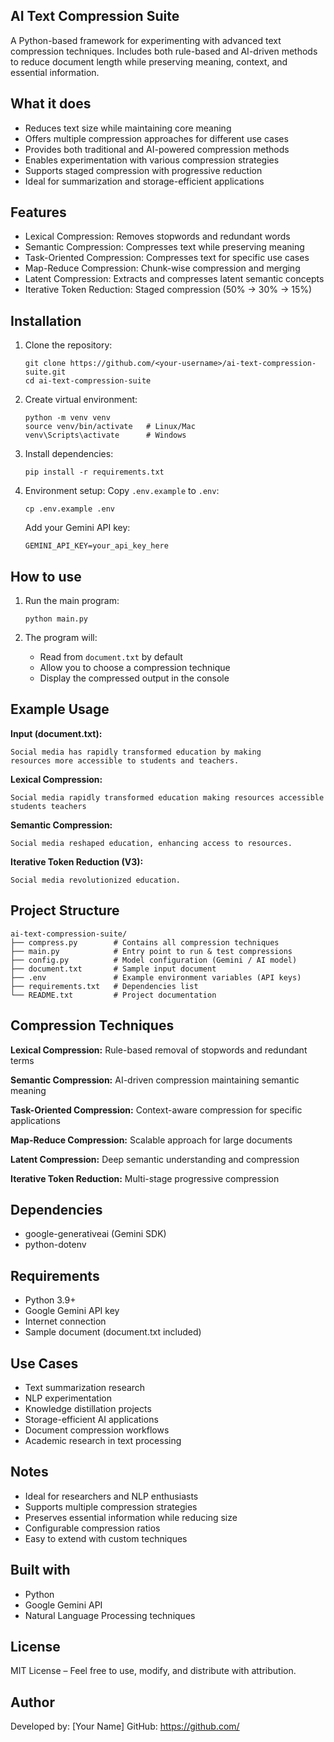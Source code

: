 ## AI Text Compression Suite

A Python-based framework for experimenting with advanced text compression techniques. Includes both rule-based and AI-driven methods to reduce document length while preserving meaning, context, and essential information.

## What it does

- Reduces text size while maintaining core meaning
- Offers multiple compression approaches for different use cases
- Provides both traditional and AI-powered compression methods
- Enables experimentation with various compression strategies
- Supports staged compression with progressive reduction
- Ideal for summarization and storage-efficient applications

## Features

- Lexical Compression: Removes stopwords and redundant words
- Semantic Compression: Compresses text while preserving meaning
- Task-Oriented Compression: Compresses text for specific use cases
- Map-Reduce Compression: Chunk-wise compression and merging
- Latent Compression: Extracts and compresses latent semantic concepts
- Iterative Token Reduction: Staged compression (50% → 30% → 15%)

## Installation

1. Clone the repository:
   ```
   git clone https://github.com/<your-username>/ai-text-compression-suite.git
   cd ai-text-compression-suite
   ```

2. Create virtual environment:
   ```
   python -m venv venv
   source venv/bin/activate   # Linux/Mac
   venv\Scripts\activate      # Windows
   ```

3. Install dependencies:
   ```
   pip install -r requirements.txt
   ```

4. Environment setup:
   Copy `.env.example` to `.env`:
   ```
   cp .env.example .env
   ```
   
   Add your Gemini API key:
   ```
   GEMINI_API_KEY=your_api_key_here
   ```

## How to use

1. Run the main program:
   ```
   python main.py
   ```

2. The program will:
   - Read from `document.txt` by default
   - Allow you to choose a compression technique
   - Display the compressed output in the console

## Example Usage

**Input (document.txt):**
```
Social media has rapidly transformed education by making 
resources more accessible to students and teachers.
```

**Lexical Compression:**
```
Social media rapidly transformed education making resources accessible students teachers
```

**Semantic Compression:**
```
Social media reshaped education, enhancing access to resources.
```

**Iterative Token Reduction (V3):**
```
Social media revolutionized education.
```

## Project Structure

```
ai-text-compression-suite/
├── compress.py        # Contains all compression techniques
├── main.py            # Entry point to run & test compressions
├── config.py          # Model configuration (Gemini / AI model)
├── document.txt       # Sample input document
├── .env               # Example environment variables (API keys)
├── requirements.txt   # Dependencies list
└── README.txt         # Project documentation
```

## Compression Techniques

**Lexical Compression:** Rule-based removal of stopwords and redundant terms

**Semantic Compression:** AI-driven compression maintaining semantic meaning

**Task-Oriented Compression:** Context-aware compression for specific applications

**Map-Reduce Compression:** Scalable approach for large documents

**Latent Compression:** Deep semantic understanding and compression

**Iterative Token Reduction:** Multi-stage progressive compression

## Dependencies

- google-generativeai (Gemini SDK)
- python-dotenv

## Requirements

- Python 3.9+
- Google Gemini API key
- Internet connection
- Sample document (document.txt included)

## Use Cases

- Text summarization research
- NLP experimentation
- Knowledge distillation projects
- Storage-efficient AI applications
- Document compression workflows
- Academic research in text processing

## Notes

- Ideal for researchers and NLP enthusiasts
- Supports multiple compression strategies
- Preserves essential information while reducing size
- Configurable compression ratios
- Easy to extend with custom techniques

## Built with

- Python
- Google Gemini API
- Natural Language Processing techniques

## License

MIT License – Feel free to use, modify, and distribute with attribution.

## Author

Developed by: [Your Name]
GitHub: https://github.com/<your-username>
